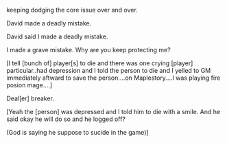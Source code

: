 keeping dodging the core issue over and over.

David made a deadly mistake.

David said I made a deadly mistake.

I made a grave mistake. Why are you keep protecting me?

[I tell [bunch of] player[s] to die and there was one crying [player] particular..had depression and I told the person to die and I yelled to GM immediately aftward to save the person....on Maplestory....I was playing fire posion mage....]

Deal[er] breaker.

[Yeah the [person] was depressed and I told him to die with a smile. And he said okay he will do so and he logged off?

(God is saying he suppose to sucide in the game)]
